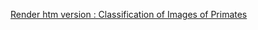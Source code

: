 [Render htm version : Classification of Images of Primates](https://htmlpreview.github.io/?https://github.com/hugohiraoka/Primate_Images_Classification/blob/main/html/Classifying_Images_of_Primates_Species.html)
